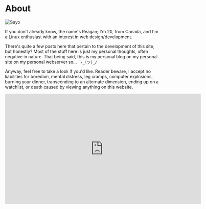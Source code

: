 # About

![Sayo](https://img.feargarden.xyz/blog/misc/sayoprof.jpg)

If you don't already know, the name's Reagan; I'm 20, from Canada, and I'm a Linux enthusiast with an interest in web design/development.

There's quite a few posts here that pertain to the development of this site, but honestly? Most of the stuff here is just my personal thoughts, often negative in nature. That being said, this is my personal blog on my personal site on my personal webserver so... `¯\_(ツ)_/¯`

Anyway, feel free to take a look if you'd like. Reader beware, I accept no liabilities for boredom, mental distress, leg cramps, computer explosions, burning your dinner, transcending to an alternate dimension, ending up on a watchlist, or death caused by viewing anything on this website.

<iframe id='ivplayer' width='640' height='360' src='https://invidio.us/embed/gp3WHft-zW0' style='border:none;'></iframe>